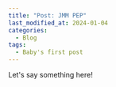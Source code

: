 ```yaml
---
title: "Post: JMM PEP"
last_modified_at: 2024-01-04
categories:
  - Blog
tags:
  - Baby's first post
---
```


Let's say something here!
